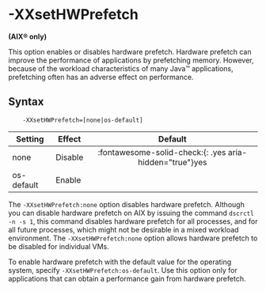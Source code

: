 <!--
* Copyright (c) 2017, 2021 IBM Corp. and others
*
* This program and the accompanying materials are made
* available under the terms of the Eclipse Public License 2.0
* which accompanies this distribution and is available at
* https://www.eclipse.org/legal/epl-2.0/ or the Apache
* License, Version 2.0 which accompanies this distribution and
* is available at https://www.apache.org/licenses/LICENSE-2.0.
*
* This Source Code may also be made available under the
* following Secondary Licenses when the conditions for such
* availability set forth in the Eclipse Public License, v. 2.0
* are satisfied: GNU General Public License, version 2 with
* the GNU Classpath Exception [1] and GNU General Public
* License, version 2 with the OpenJDK Assembly Exception [2].
*
* [1] https://www.gnu.org/software/classpath/license.html
* [2] http://openjdk.java.net/legal/assembly-exception.html
*
* SPDX-License-Identifier: EPL-2.0 OR Apache-2.0 OR GPL-2.0 WITH
* Classpath-exception-2.0 OR LicenseRef-GPL-2.0 WITH Assembly-exception
-->

# -XXsetHWPrefetch  

**(AIX&reg; only)**

This option enables or disables hardware prefetch. Hardware prefetch can improve the performance of applications by prefetching memory. However, because of the workload characteristics of many Java&trade; applications, prefetching often has an adverse effect on performance.

## Syntax

        -XXsetHWPrefetch=[none|os-default]

| Setting    | Effect  | Default                                                                            |
|------------|---------|:----------------------------------------------------------------------------------:|
| none       | Disable | :fontawesome-solid-check:{: .yes aria-hidden="true"}<span class="sr-only">yes</span> |
| os-default | Enable  |                                                                                    |

The `-XXsetHWPrefetch:none` option disables hardware prefetch. Although you can disable hardware prefetch on AIX by issuing the command `dscrctl -n -s 1`, this command disables hardware prefetch for all processes, and for all future processes, which might not be desirable in a mixed workload environment. The `-XXsetHWPrefetch:none` option allows hardware prefetch to be disabled for individual VMs.

To enable hardware prefetch with the default value for the operating system, specify `-XXsetHWPrefetch:os-default`. Use this option only for applications that can obtain a performance gain from hardware prefetch.



<!-- ==== END OF TOPIC ==== xxsethwprefetch.md ==== -->
